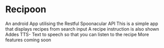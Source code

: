 # Recipoon
An android App utilising the Restful Spoonacular API 
This is a simple app that displays recipes from search input
A recipe instruction is also shown 
Addes TTS- Text to speech so that you can listen to the recipe
More features coming soon
